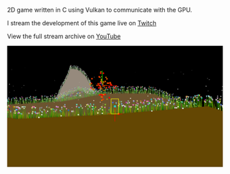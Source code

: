 2D game written in C using Vulkan to communicate with the GPU.

I stream the development of this game live on [Twitch](https://twitch.tv/minitbnn)

View the full stream archive on [YouTube](https://www.youtube.com/playlist?list=PLheN9_Dv6WilqR9orG8JHSQKTKs2EJbZa)

![screenshot](https://raw.githubusercontent.com/avennstrom/vk2d/master/docs/screenshot.png)
